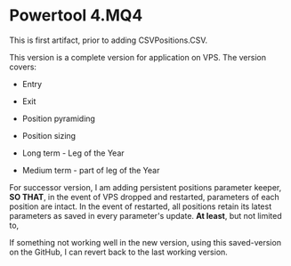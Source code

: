 # Powertool 4.MQ4

This is first artifact, prior to adding CSVPositions.CSV.

This version is a complete version for application on VPS. The version covers:

* Entry
* Exit
* Position pyramiding
* Position sizing

* Long term - Leg of the Year
* Medium term - part of leg of the Year

For successor version, I am adding persistent positions parameter keeper, **SO THAT**, in the event of VPS dropped and restarted, parameters of each position are intact. In the event of restarted, all positions retain its latest parameters as saved in every parameter's update. **At least**, but not limited to, 

If something not working well in the new version, using this saved-version on the GitHub, I can revert back to the last working version.
